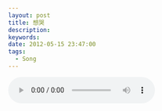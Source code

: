```yaml
---
layout: post
title: 想哭
description:
keywords:
date: 2012-05-15 23:47:00
tags:
  - Song
---
```


<script src="/js/mediaelement/mediaelement-and-player.min.js"></script>
<link rel="stylesheet" href="/js/mediaelement/mediaelementplayer.min.css"/>

<audio id="player2" src="http://files.qingpei.me/a/%E6%83%B3%E5%93%AD_edwardtoday.mp3" type="audio/mp3" controls="controls">

<script>
$('audio,video').mediaelementplayer();
</script>

作曲: 徐伟贤 编曲: Jim Lee

填词: 林夕 监制: Jim Lee

想约在一个适合聊天的下午

分开很多年满以为没有包袱

我还打算回顾我们为何结束

还想问你是不是一个人住

当你的笑容给我礼貌的招呼

当我想诉说这些年来的感触

你却点了满桌我最爱的食物

介绍我看一本天文学的书

我想哭　不敢哭

难道这种相处

不像我们梦寐以求的幸福

走下去　这一步　是宽容　还是痛苦

我想哭　怎么哭

完成爱情旅途

谈天说地是最理想的出路

谈音乐　谈时事　不说爱

若无其事　原来是　最狠的报复

当我想坦白我们的乐多于苦

你说水星它没有卫星　好孤独

我才明白时间较分手还　残酷

老朋友了　再没资格不满足
